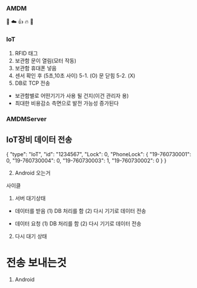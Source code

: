 ### AMDM
💙 ☁️ 👍 🔥 🙌

### IoT
1. RFID 태그
2. 보관함 문이 열림(모터 작동)
3. 보관함 휴대폰 넣음
4. 센서 확인 후 (5초,10초 사이) 
5-1. (O) 문 닫힘
5-2. (X)
6. DB로 TCP 전송 

- 보관함별로 어떤기기가 사용 될 건지(이건 관리자 용)
- 최대한 비용감소 측면으로 발전 가능성 증가된다

### AMDMServer
## IoT장비 데이터 전송

{
        "type": "IoT",
        "id": "1234567",
        "Lock": 0,
        "PhoneLock": {
                "19-760730001": 0,
                "19-760730004": 0,
                "19-760730003": 1,
                "19-760730002": 0
        }
}

2. Android 오는거

사이클
1. 서버 대기상태

- 데이터를 받음 
 (1) DB 처리를 함
 (2) 다시 기기로 데이터 전송

- 데이터 요청
 (1) DB 처리를 함
 (2) 다시 기기로 데이터 전송

2. 다시 대기 상태

# 전송 보내는것
1. Android




